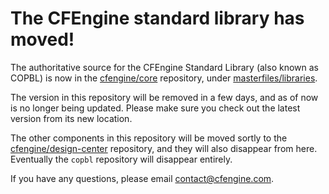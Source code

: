 # The CFEngine standard library has moved!

The authoritative source for the CFEngine Standard Library (also known as COPBL) is
now in the [cfengine/core](https://github.com/cfengine/core) repository, under [masterfiles/libraries](https://github.com/cfengine/core/tree/master/masterfiles/libraries).

The version in this repository will be removed in a few days, and as of now is no longer being updated.
Please make sure you check out the latest version from its new location.

The other components in this repository will be moved sortly to the [cfengine/design-center](https://github.com/cfengine/design-center) repository, and they
will also disappear from here. Eventually the `copbl` repository will disappear entirely.

If you have any questions, please email contact@cfengine.com.

